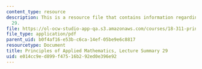 ```yaml
---
content_type: resource
description: This is a resource file that contains information regarding lecture summary
  29.
file: https://ol-ocw-studio-app-qa.s3.amazonaws.com/courses/18-311-principles-of-applied-mathematics-spring-2014/e014cc9ed899f47516b292ed0e396e92_MIT18_311S14_Lecture29.pdf
file_type: application/pdf
parent_uid: b0f4af16-e53b-c6ca-14ef-05be9e6c8817
resourcetype: Document
title: Principles of Applied Mathematics, Lecture Summary 29
uid: e014cc9e-d899-f475-16b2-92ed0e396e92
---
```


